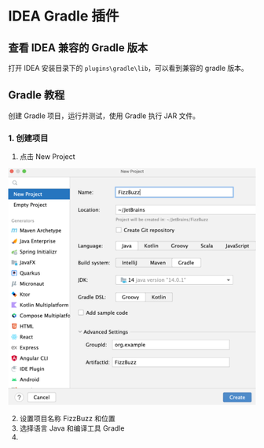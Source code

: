 # IDEA Gradle 插件

## 查看 IDEA 兼容的 Gradle 版本

打开 IDEA 安装目录下的 `plugins\gradle\lib`，可以看到兼容的 gradle 版本。

## Gradle 教程

创建 Gradle 项目，运行并测试，使用 Gradle 执行 JAR 文件。

### 1. 创建项目

1. 点击 New Project

![](images/2023-08-17-14-47-33.png)

2. 设置项目名称 FizzBuzz 和位置
3. 选择语言 Java 和编译工具 Gradle
4. 